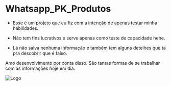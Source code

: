 # Whatsapp_PK_Produtos

- Esse é um projeto que eu fiz com a intenção de apenas testar minha habilidades.

- Não tem fins lucrativos e serve apenas como teste de capacidade hehe.

- Lá não salva nenhuma informação e também tem alguns detelhes que ta pra descobrir que é falso.

Amo desenvolvimento por conta disso. São tantas formas de se trabalhar com as informações hoje em dia.

![Logo](https://user-images.githubusercontent.com/98966014/211117458-df819586-ffad-4a0a-8145-c5153f4ca67c.png)
